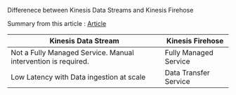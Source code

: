 Differenece between Kinesis Data Streams and Kinesis Firehose

Summary from this article : <a href="https://www.whizlabs.com/blog/aws-kinesis-data-streams-vs-aws-kinesis-data-firehose/"> Article </a>

<table>
  <thead>
    <tr>
       <th>Kinesis Data Stream</th>
       <th>Kinesis Firehose</th>
    </tr>  
</thead>

   <tbody>
    <tr>
       <td>Not a Fully Managed Service. Manual intervention is required.</td>
       <td>Fully Managed Service</td>
    </tr>  
    <tr>
       <td>Low Latency with Data ingestion at scale</td>
       <td>Data Transfer Service</td>
    </tr>  
         
  </tbody>
</table>
